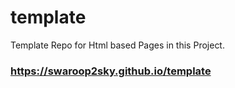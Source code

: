 # template
Template Repo for Html based Pages in this Project.

### https://swaroop2sky.github.io/template 
